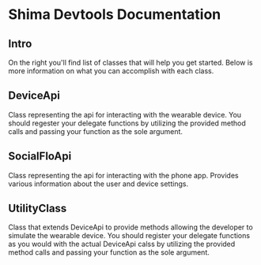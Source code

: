 # Shima Devtools Documentation
## Intro
On the right you'll find list of classes that will help you get started. Below is more information on what you can accomplish with each class.

## DeviceApi
Class representing the api for interacting with the wearable device. You should regester your delegate functions by utilizing the provided method calls and passing your function as the sole argument.

## SocialFloApi
Class representing the api for interacting with the phone app. Provides various information about the user and device settings.

## UtilityClass
Class that extends DeviceApi to provide methods allowing the developer to simulate the wearable device. You should register your delegate functions as you would with the actual DeviceApi calss by utilizing the provided method calls and passing your function as the sole argument. 